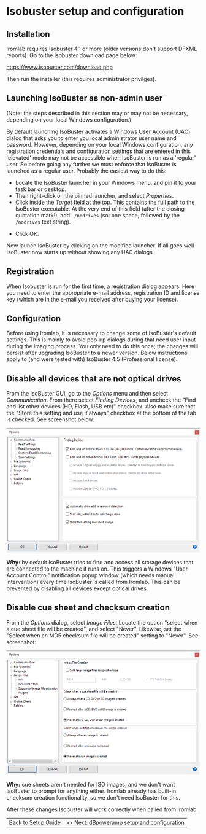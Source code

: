 # Isobuster setup and configuration

## Installation

Iromlab requires Isobuster 4.1 or more (older versions don't support DFXML reports). Go to the Isobuster download page below:

<https://www.isobuster.com/download.php>

Then run the installer (this requires administrator privilges).

## Launching IsoBuster as non-admin user

(Note: the steps described in this section may or may not be necessary, depending on your local Windows configuration.) 

By default launching IsoBuster activates a [Windows User Account](https://en.wikipedia.org/wiki/User_Account_Control) (UAC) dialog that asks you to enter you local administrator user name and password. However, depending on your local Windows configuration, any registration credentials and configuration settings that are entered in this 'elevated' mode may not be accessible when IsoBuster is run as a 'regular' user. So before going any further we must enforce that IsoBuster is launched as a regular user. Probably the easiest way to do this:

* Locate the IsoBuster launcher in your Windows menu, and pin it to your task bar or desktop.
* Then right-click on the pinned launcher, and select *Properties*.
* Click inside the *Target* field at the top. This contains the full path to the IsoBuster executable. At the very end of this field (after the closing quotation mark!), add ` /nodrives` (so: one space, followed by the `/nodrives` text string).
- Click OK.

Now launch IsoBuster by clicking on the modified launcher. If all goes well IsoBuster now starts up without showing any UAC dialogs.

## Registration

When Isobuster is run for the first time, a registration dialog appears. Here you need to enter the appropriate e-mail address, registration ID and license key (which are in the e-mail you received after buying your license).

## Configuration

Before using Iromlab, it is necessary to change some of IsoBuster's default settings. This is mainly to avoid pop-up dialogs during that need user input during the imaging process. You only need to do this once; the changes will persist after upgrading IsoBuster to a newer version. Below instructions apply to (and were tested with) IsoBuster 4.5 (Professional license).

## Disable all devices that are not optical drives

From the IsoBuster GUI, go to the *Options* menu and then select *Communication*. From there select *Finding Devices*, and uncheck the "Find and list other devices (HD, Flash, USB etc)" checkbox. Also make sure that the "Store this setting and use it always" checkbox at the bottom of the tab is checked. See screenshot below:

![](./img/findingDevices.png)

**Why:** by default IsoBuster tries to find and access all storage devices that are connected to the machine it runs on. This triggers a Windows "User Account Control" notification popup window (which needs manual intervention) every time IsoBuster is called from Iromlab. This can be prevented by disabling all devices except optical drives.

## Disable cue sheet and checksum creation

<!-- Might reconsider disabling cuesheets in future; in that case see alternative screenshot! -->

From the *Options* dialog, select *Image Files*. Locate the option "select when a cue sheet file will be created", and select "Never". Likewise, set the "Select when an MD5 checksum file will be created" setting to "Never". See screenshot:

![](./img/cuesheetOption.png)

**Why:** cue sheets aren't needed for ISO images, and we don't want IsoBuster to prompt for anything either. Iromlab already has built-in checksum creation functionality, so we don't need IsoBuster for this.

After these changes Isobuster will work correctly when called from Iromlab.

| | |
|:--|:--|
|[Back to Setup Guide](./setupGuide.md)|[>> Next: dBpoweramp setup and configuration](./setupDbpoweramp.md)|
